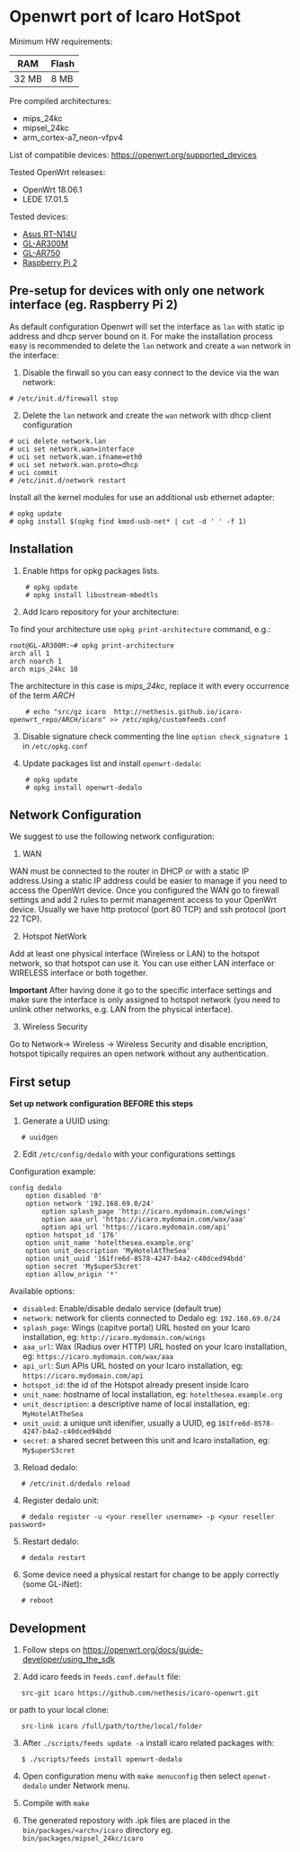# Openwrt port of Icaro HotSpot

Minimum HW requirements:

| RAM   | Flash |
|-------|-------|
| 32 MB |  8 MB |

Pre compiled architectures:

  * mips_24kc
  * mipsel_24kc
  * arm_cortex-a7_neon-vfpv4

List of compatible devices: https://openwrt.org/supported_devices

Tested OpenWrt releases:

 * OpenWrt 18.06.1
 * LEDE 17.01.5

Tested devices:

* [Asus RT-N14U](https://openwrt.org/toh/asus/rt-n14u)
* [GL-AR300M](https://www.gl-inet.com/products/gl-ar300m/)
* [GL-AR750](https://www.gl-inet.com/products/gl-ar750/)
* [Raspberry Pi 2](https://openwrt.org/toh/raspberry_pi_foundation/raspberry_pi)

## Pre-setup for devices with only one network interface (eg. Raspberry Pi 2)

As default configuration Openwrt will set the interface as `lan` with static ip address and dhcp server bound on it.
For make the installation process easy is recommended to delete the `lan` network and create a `wan` network in the interface:

1. Disable the firwall so you can easy connect to the device via the wan network:
```console
# /etc/init.d/firewall stop
```
2. Delete the `lan` network and create the `wan` network with dhcp client configuration
```console
# uci delete network.lan
# uci set network.wan=interface
# uci set network.wan.ifname=eth0
# uci set network.wan.proto=dhcp
# uci commit
# /etc/init.d/network restart
```

Install all the kernel modules for use an additional usb ethernet adapter:
```console
# opkg update
# opkg install $(opkg find kmod-usb-net* | cut -d ' ' -f 1)
```

## Installation

1. Enable https for opkg packages lists.
```shell
	# opkg update
	# opkg install libustream-mbedtls

```
2. Add Icaro repository for your architecture:

To find your architecture use `opkg print-architecture` command, e.g.:
```
root@GL-AR300M:~# opkg print-architecture
arch all 1
arch noarch 1
arch mips_24kc 10
```
The architecture in this case is *mips_24kc*, replace it with every occurrence of the term *ARCH*

```shell
	# echo "src/gz icaro  http://nethesis.github.io/icaro-openwrt_repo/ARCH/icaro" >> /etc/opkg/customfeeds.conf
```
3. Disable signature check commenting the line ``option check_signature 1`` in ``/etc/opkg.conf``

4. Update packages list and install `openwrt-dedalo`:
```shell
	# opkg update
	# opkg install openwrt-dedalo
```

## Network Configuration

We suggest to use the following network configuration:

1. WAN 

WAN must be connected to the router in DHCP or with a static IP address.Using a static IP address could be easier to manage if you need to access the OpenWrt device.
Once you configured the WAN go to firewall settings and add 2 rules to permit management access to your OpenWrt device.
Usually we have http protocol (port 80 TCP) and ssh protocol (port 22 TCP).

2. Hotspot NetWork

Add at least one physical interface (Wireless or LAN) to the hotspot network, so that hotspot can use it.
You can use either LAN interface or WIRELESS interface or both together.

**Important**
After having done it go to the specific interface settings and make sure the interface is only assigned to hotspot network (you need to unlink other networks, e.g. LAN from the physical interface).

3. Wireless Security

Go to Network-> Wireless -> Wireless Security and disable encription, hotspot tipically requires an open network without any authentication.


## First setup

**Set up network configuration BEFORE this steps**

1. Generate a UUID using:
 ```shell
	# uuidgen
 ```
 
 
2. Edit `/etc/config/dedalo` with your configurations settings

Configuration example:

```
config dedalo
	option disabled '0'
	option network '192.168.69.0/24'
        option splash_page 'http://icaro.mydomain.com/wings'
        option aaa_url 'https://icaro.mydomain.com/wax/aaa'
        option api_url 'https://icaro.mydomain.com/api'
	option hotspot_id '176'
	option unit_name 'hotelthesea.example.org'
	option unit_description 'MyHotelAtTheSea'
	option unit_uuid '161fre6d-8578-4247-b4a2-c40dced94bdd'
	option secret 'My$uperS3cret'
	option allow_origin '*'
```

Available options:

- `disabled`: Enable/disable dedalo service (default true)
- `network`: network for clients connected to Dedalo eg: `192.168.69.0/24`
- `splash_page`: Wings (capitve portal) URL hosted on your Icaro installation, eg: ``http://icaro.mydomain.com/wings``
- `aaa_url`:  Wax (Radius over HTTP) URL hosted on your Icaro installation, eg: ``https://icaro.mydomain.com/wax/aaa``
- `api_url`: Sun APIs URL hosted on your Icaro installation, eg: ``https://icaro.mydomain.com/api``
- `hotspot_id`:  the id of the Hotspot already present inside Icaro
- `unit_name`: hostname of local installation, eg: ``hotelthesea.example.org``
- `unit_description`: a descriptive name of local installation, eg: ``MyHotelAtTheSea``
- `unit_uuid`:  a unique unit idenifier, usually a UUID, eg ``161fre6d-8578-4247-b4a2-c40dced94bdd``
- `secret`: a shared secret between this unit and Icaro installation, eg: ``My$uperS3cret``

 
3. Reload dedalo:
 ```shell
	# /etc/init.d/dedalo reload
 ```
4. Register dedalo unit:
 ```shell
	# dedalo register -u <your reseller username> -p <your reseller password>
 ```
5. Restart dedalo:
 ```shell
	# dedalo restart
 ```
6. Some device need a physical restart for change to be apply correctly (some GL-iNet):
 ```shell
	# reboot
 ```

## Development

1. Follow steps on https://openwrt.org/docs/guide-developer/using_the_sdk

2. Add icaro feeds in `feeds.conf.default` file:
 ```
	src-git icaro https://github.com/nethesis/icaro-openwrt.git
 ```
or path to your local clone:
 ```
	src-link icaro /full/path/to/the/local/folder
 ```
3. After `./scripts/feeds update -a` install icaro related packages with:
 ```shell
	$ ./scripts/feeds install openwrt-dedalo
 ```
4. Open configuration menu with `make menuconfig` then select `openwt-dedalo` under Network menu.

5. Compile with `make`

6. The generated repostory with .ipk files are placed in the `bin/packages/<arch>/icaro` directory eg. `bin/packages/mipsel_24kc/icaro`
